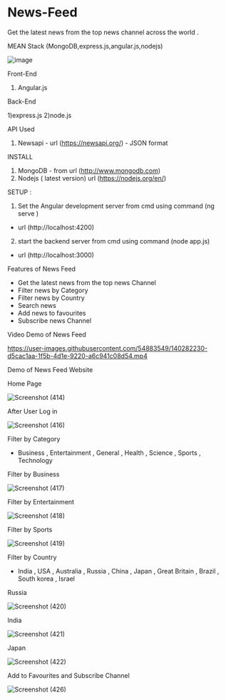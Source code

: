 # News-Feed
Get the latest news from the top news channel across the world .

MEAN Stack (MongoDB,express.js,angular.js,nodejs)


![image](https://user-images.githubusercontent.com/54883549/140162382-bb804766-c507-4a2f-b664-2b13ec9e45a2.png)

Front-End 

1) Angular.js

Back-End

1)express.js
2)node.js

API Used 
1)  Newsapi - url (https://newsapi.org/) - JSON format

INSTALL 
1) MongoDB - from url (http://www.mongodb.com)
2) Nodejs ( latest version) url (https://nodejs.org/en/)

SETUP :

1) Set the Angular development server from cmd using command (ng serve )
  - url (http://localhost:4200)
2) start the backend server from cmd using command (node app.js)
  - url (http://localhost:3000)

Features of News Feed 
- Get the latest news from the top news Channel
- Filter news by Category
- Filter news by Country
- Search news 
- Add news to favourites
- Subscribe news Channel 

Video Demo of News Feed

https://user-images.githubusercontent.com/54883549/140282230-d5cac1aa-1f5b-4d1e-9220-a6c941c08d54.mp4


Demo of News Feed Website 

Home Page 

![Screenshot (414)](https://user-images.githubusercontent.com/54883549/140272690-35360428-0628-467f-a33f-0640a15210a8.png)

After User Log in 

![Screenshot (416)](https://user-images.githubusercontent.com/54883549/140273159-7ce746ed-ff1a-4573-9c60-f5c6d1bbf0d6.png)

Filter by Category
- Business , Entertainment , General , Health , Science , Sports , Technology

Filter by Business

![Screenshot (417)](https://user-images.githubusercontent.com/54883549/140273360-9c671cd5-f068-4ee5-94b5-63f7e7da94a7.png)

Filter by Entertainment

![Screenshot (418)](https://user-images.githubusercontent.com/54883549/140273442-2315a473-05ec-4654-979f-bbbb20474786.png)

Filter by Sports 

![Screenshot (419)](https://user-images.githubusercontent.com/54883549/140273481-e2829cb2-1805-4ba3-a4ec-aedf8437745f.png)

Filter by Country 
- India , USA , Australia , Russia , China , Japan , Great Britain , Brazil , South korea , Israel

Russia

![Screenshot (420)](https://user-images.githubusercontent.com/54883549/140273730-e81e0b1e-92fe-4d00-97f6-8f54a91a6e96.png)

India

![Screenshot (421)](https://user-images.githubusercontent.com/54883549/140273743-f2b39cb7-a1ac-4868-ad12-e0b09de8b758.png)

Japan

![Screenshot (422)](https://user-images.githubusercontent.com/54883549/140273755-7502e1d6-4a0a-49c9-ae7a-cbfac2cd35cb.png)

Add to Favourites and Subscribe Channel

![Screenshot (426)](https://user-images.githubusercontent.com/54883549/140274003-be17b7b5-429b-4600-8c1a-9cbff79c5eb2.png)

